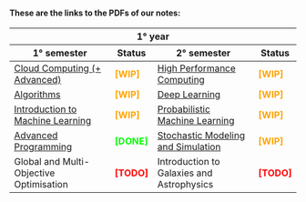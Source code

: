 #### These are the links to the PDFs of our notes:
<table>
  <thead>
    <tr>
      <th colspan="4" style="text-align: center;">1° year</th>
    </tr>
    <tr>
      <th>1° semester</th>
      <th>Status</th>
      <th>2° semester</th>
      <th>Status</th>
    </tr>
  </thead>
  <tbody>
    <tr>
      <td><a href="https://raw.githubusercontent.com/Spina02/SDIC-DSAI-Notes/main/Advanced%20Cloud%20Computing/main.pdf">Cloud Computing (+ Advanced)</a></td>
      <td><strong><span style="color: orange;">[WIP]</span></strong></td>
      <td><a href="https://raw.githubusercontent.com/Spina02/SDIC-DSAI-Notes/main/High%20Performance%20Computing/main.pdf">High Performance Computing</a></td>
      <td><strong><span style="color: orange;">[WIP]</span></strong></td>
    </tr>
    <tr>
      <td><a href="https://raw.githubusercontent.com/Spina02/SDIC-DSAI-Notes/refs/heads/main/Algorithms/main.pdf">Algorithms</a></td>
      <td><strong><span style="color: orange;">[WIP]</span></strong></td>
      <td><a href="https://raw.githubusercontent.com/Spina02/SDIC-DSAI-Notes/refs/heads/main/Deep%20Learning/main.pdf">Deep Learning</a></td>
      <td><strong><span style="color: orange;">[WIP]</span></strong></td>
    </tr>
    <tr>
      <td><a href="https://raw.githubusercontent.com/Spina02/SDIC-DSAI-Notes/main/Introduction%20to%20ML/main.pdf">Introduction to Machine Learning</a></td>
      <td><strong><span style="color: orange;">[WIP]</span></strong></td>
      <td><a href="https://raw.githubusercontent.com/Spina02/SDIC-DSAI-Notes/refs/heads/main/Probabilistic%20ML/main.pdf">Probabilistic Machine Learning</a></td>
      <td><strong><span style="color: orange;">[WIP]</span></strong></td>
    </tr>
    <tr>
      <td><a href="https://raw.githubusercontent.com/Spina02/SDIC-DSAI-Notes/main/Advanced%20Programming/main.pdf">Advanced Programming</a></td>
      <td><strong><span style="color: lime;">[DONE]</span></strong></td>
      <td><a href="https://raw.githubusercontent.com/Spina02/SDIC-DSAI-Notes/refs/heads/main/Stochastic%20Modeling%20and%20Simulation/main.pdf">Stochastic Modeling and Simulation</a></td>
      <td><strong><span style="color: orange;">[WIP]</span></strong></td>
    </tr>
    <tr>
      <td>Global and Multi-Objective Optimisation</td>
      <td><strong><span style="color: red;">[TODO]</span></strong></td>
      <td>Introduction to Galaxies and Astrophysics</td>
      <td><strong><span style="color: red;">[TODO]</span></strong></td>
    </tr>
  </tbody>
</table>


<!-- <table>
  <thead>
    <tr>
      <th colspan="4" style="text-align: center;">2° year</th>
    </tr>
    <tr>
      <th>1° semester</th>
      <th>Status</th>
      <th>2° semester</th>
      <th>Status</th>
    </tr>
  </thead>
  <tbody>
    <tr>
      <td>...</td>
      <td></td>
      <td>...</td>
      <td></td>
    </tr>
  </tbody>
</table> -->